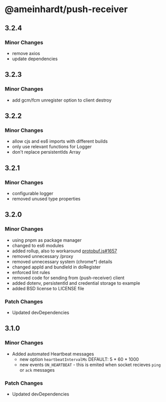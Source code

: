 # @ameinhardt/push-receiver

## 3.2.4
### Minor Changes
- remove axios
- update dependencies

## 3.2.3
### Minor Changes
- add gcm/fcm unregister option to client destroy

## 3.2.2
### Minor Changes
- allow cjs and es6 imports with different builds
- only use relevant functions for Logger
- don't replace persistentIds Array

## 3.2.1
### Minor Changes
- configurable logger
- removed unused type properties

## 3.2.0
### Minor Changes
- using pnpm as package manager
- changed to es6 modules
- added rollup, also to workaround [protobuf.js#1657](https://github.com/protobufjs/protobuf.js/issues/1657)
- removed unnecessary /proxy
- removed unnecessary system (chrome*) details
- changed appId and bundleId in doRegister
- enforced lint rules
- removed code for sending from (push-receiver) client
- added dotenv, persistentId and credential storage to example
- added BSD license to LICENSE file

### Patch Changes
- Updated devDependencies

## 3.1.0
### Minor Changes
- Added automated Heartbeat messages
  - new option `heartbeatIntervalMs` DEFAULT: 5 * 60 * 1000
  - new events `ON_HEARTBEAT` - this is emited when socket recieves `ping` or `ack` messages

### Patch Changes
- Updated devDependencies
